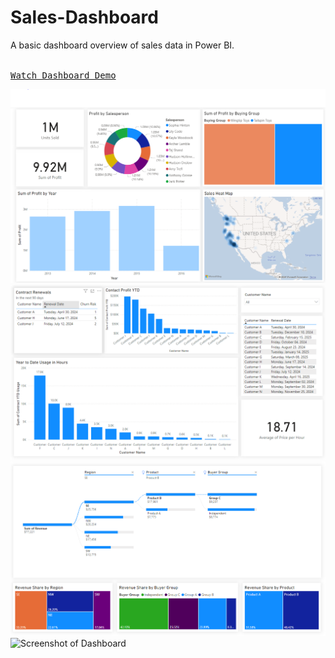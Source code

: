 # Sales-Dashboard
A basic dashboard overview of sales data in Power BI. 

<kbd> <br> [Watch Dashboard Demo](https://www.youtube.com/watch?v=nyFyUqCrV6w) <br> </kbd>

![Screenshot of Dashboard](https://github.com/le-crupi64/Sales-Dashboard-/blob/main/Dashboard.PNG)
![Screenshot of Dashboard](https://github.com/le-crupi64/Sales-Dashboard-/blob/main/Retention_Dash.PNG)
![Screenshot of Dashboard](https://github.com/le-crupi64/Sales-Dashboard-/blob/main/Revenue%20Breakdown.PNG)
![Screenshot of Dashboard]([https://github.com/le-crupi64/Sales-Dashboard-/blob/main/Dashboard.PNG](https://github.com/le-crupi64/Sales-Dashboard-/blob/main/funnel_dash.PNG))
